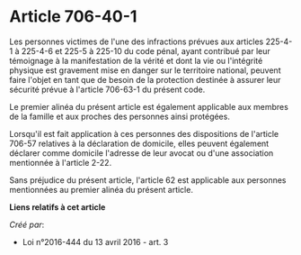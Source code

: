 # Article 706-40-1

Les personnes victimes de l'une des infractions prévues aux articles 225-4-1 à 225-4-6 et 225-5 à 225-10 du code pénal, ayant
contribué par leur témoignage à la manifestation de la vérité et dont la vie ou l'intégrité physique est gravement mise en
danger sur le territoire national, peuvent faire l'objet en tant que de besoin de la protection destinée à assurer leur
sécurité prévue à l'article 706-63-1 du présent code. 

Le premier alinéa du présent article est également applicable aux membres de la famille et aux proches des personnes ainsi
protégées. 

Lorsqu'il est fait application à ces personnes des dispositions de l'article 706-57 relatives à la déclaration de domicile,
elles peuvent également déclarer comme domicile l'adresse de leur avocat ou d'une association mentionnée à l'article 2-22. 

Sans préjudice du présent article, l'article 62 est applicable aux personnes mentionnées au premier alinéa du présent
article.

**Liens relatifs à cet article**

_Créé par_:

  - Loi n°2016-444 du 13 avril 2016 - art. 3
